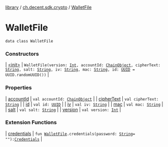 [library](../../index.md) / [ch.decent.sdk.crypto](../index.md) / [WalletFile](./index.md)

# WalletFile

`data class WalletFile`

### Constructors

| [&lt;init&gt;](-init-.md) | `WalletFile(version: `[`Int`](https://kotlinlang.org/api/latest/jvm/stdlib/kotlin/-int/index.html)`, accountId: `[`ChainObject`](../../ch.decent.sdk.model/-chain-object/index.md)`, cipherText: `[`String`](https://kotlinlang.org/api/latest/jvm/stdlib/kotlin/-string/index.html)`, salt: `[`String`](https://kotlinlang.org/api/latest/jvm/stdlib/kotlin/-string/index.html)`, iv: `[`String`](https://kotlinlang.org/api/latest/jvm/stdlib/kotlin/-string/index.html)`, mac: `[`String`](https://kotlinlang.org/api/latest/jvm/stdlib/kotlin/-string/index.html)`, id: `[`UUID`](http://docs.oracle.com/javase/6/docs/api/java/util/UUID.html)` = UUID.randomUUID())` |

### Properties

| [accountId](account-id.md) | `val accountId: `[`ChainObject`](../../ch.decent.sdk.model/-chain-object/index.md) |
| [cipherText](cipher-text.md) | `val cipherText: `[`String`](https://kotlinlang.org/api/latest/jvm/stdlib/kotlin/-string/index.html) |
| [id](id.md) | `val id: `[`UUID`](http://docs.oracle.com/javase/6/docs/api/java/util/UUID.html) |
| [iv](iv.md) | `val iv: `[`String`](https://kotlinlang.org/api/latest/jvm/stdlib/kotlin/-string/index.html) |
| [mac](mac.md) | `val mac: `[`String`](https://kotlinlang.org/api/latest/jvm/stdlib/kotlin/-string/index.html) |
| [salt](salt.md) | `val salt: `[`String`](https://kotlinlang.org/api/latest/jvm/stdlib/kotlin/-string/index.html) |
| [version](version.md) | `val version: `[`Int`](https://kotlinlang.org/api/latest/jvm/stdlib/kotlin/-int/index.html) |

### Extension Functions

| [credentials](../credentials.md) | `fun `[`WalletFile`](./index.md)`.credentials(password: `[`String`](https://kotlinlang.org/api/latest/jvm/stdlib/kotlin/-string/index.html)` = ""): `[`Credentials`](../-credentials/index.md) |

